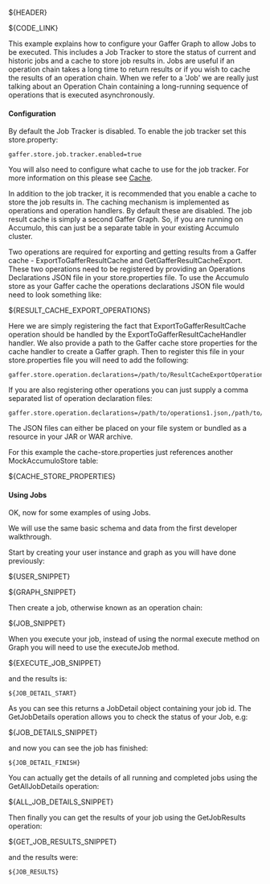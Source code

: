 ${HEADER}

${CODE_LINK}

This example explains how to configure your Gaffer Graph to allow Jobs to be executed.
This includes a Job Tracker to store the status of current and historic jobs and a cache to store job results in.
Jobs are useful if an operation chain takes a long time to return results or if you wish to cache the results of an operation chain.
When we refer to a 'Job' we are really just talking about an Operation Chain containing a long-running sequence of operations that is executed asynchronously.


#### Configuration

By default the Job Tracker is disabled. To enable the job tracker set this store.property:

```
gaffer.store.job.tracker.enabled=true
```

You will also need to configure what cache to use for the job tracker.  For more information on this please see [Cache](#cache).

In addition to the job tracker, it is recommended that you enable a cache to store the job results in. The caching mechanism is implemented as operations and operation handlers. By default these are disabled.
The job result cache is simply a second Gaffer Graph. So, if you are running on Accumulo, this can just be a separate table in your existing Accumulo cluster.

Two operations are required for exporting and getting results from a Gaffer cache - ExportToGafferResultCache and GetGafferResultCacheExport.
These two operations need to be registered by providing an Operations Declarations JSON file in your store.properties file.
To use the Accumulo store as your Gaffer cache the operations declarations JSON file would need to look something like:

${RESULT_CACHE_EXPORT_OPERATIONS}

Here we are simply registering the fact that ExportToGafferResultCache operation should be handled by the ExportToGafferResultCacheHandler handler. We also provide a path to the Gaffer cache store properties for the cache handler to create a Gaffer graph.
Then to register this file in your store.properties file you will need to add the following:

```
gaffer.store.operation.declarations=/path/to/ResultCacheExportOperations.json
```

If you are also registering other operations you can just supply a comma separated list of operation declaration files:

```
gaffer.store.operation.declarations=/path/to/operations1.json,/path/to/ResultCacheExportOperations.json
```

The JSON files can either be placed on your file system or bundled as a resource in your JAR or WAR archive.

For this example the cache-store.properties just references another MockAccumuloStore table:

${CACHE_STORE_PROPERTIES}


#### Using Jobs
OK, now for some examples of using Jobs.

We will use the same basic schema and data from the first developer walkthrough.

Start by creating your user instance and graph as you will have done previously:

${USER_SNIPPET}

${GRAPH_SNIPPET}

Then create a job, otherwise known as an operation chain:

${JOB_SNIPPET}

When you execute your job, instead of using the normal execute method on Graph you will need to use the executeJob method.

${EXECUTE_JOB_SNIPPET}

and the results is:

```
${JOB_DETAIL_START}
```

As you can see this returns a JobDetail object containing your job id. The GetJobDetails operation allows you to check the status of your Job, e.g:

${JOB_DETAILS_SNIPPET}

and now you can see the job has finished:

```
${JOB_DETAIL_FINISH}
```

You can actually get the details of all running and completed jobs using the GetAllJobDetails operation:

${ALL_JOB_DETAILS_SNIPPET}

Then finally you can get the results of your job using the GetJobResults operation:

${GET_JOB_RESULTS_SNIPPET}

and the results were:

```
${JOB_RESULTS}
```
